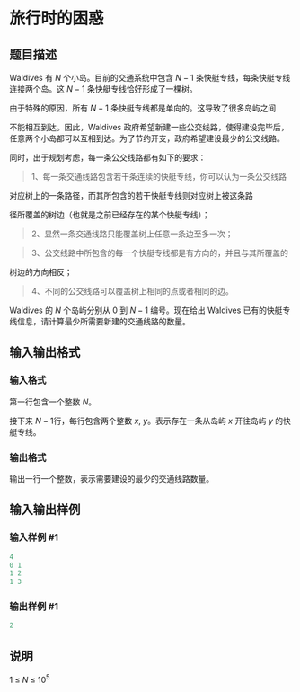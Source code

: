 # 旅行时的困惑 

## 题目描述

Waldives 有 $N$ 个小岛。目前的交通系统中包含 $N-1$ 条快艇专线，每条快艇专线连接两个岛。这 $N-1$ 条快艇专线恰好形成了一棵树。

由于特殊的原因，所有 $N-1$ 条快艇专线都是单向的。这导致了很多岛屿之间

不能相互到达。因此，Waldives 政府希望新建一些公交线路，使得建设完毕后，任意两个小岛都可以互相到达。为了节约开支，政府希望建设最少的公交线路。

同时，出于规划考虑，每一条公交线路都有如下的要求：

> 1、每一条交通线路包含若干条连续的快艇专线，你可以认为一条公交线路

对应树上的一条路径，而其所包含的若干快艇专线则对应树上被这条路

径所覆盖的树边（也就是之前已经存在的某个快艇专线）；

>

> 2、显然一条交通线路只能覆盖树上任意一条边至多一次；

>

> 3、公交线路中所包含的每一个快艇专线都是有方向的，并且与其所覆盖的

树边的方向相反；

>

>4、不同的公交线路可以覆盖树上相同的点或者相同的边。

Waldives 的 $N$ 个岛屿分别从 $0$ 到 $N-1$ 编号。现在给出 Waldives 已有的快艇专线信息，请计算最少所需要新建的交通线路的数量。

## 输入输出格式

### 输入格式

第一行包含一个整数 $N$。

接下来 $N-1$行，每行包含两个整数 $x,~y$。表示存在一条从岛屿 $x$ 开往岛屿 $y$ 的快艇专线。

### 输出格式

输出一行一个整数，表示需要建设的最少的交通线路数量。

## 输入输出样例

### 输入样例 #1

```cpp
4
0 1
1 2
1 3
```


### 输出样例 #1

```cpp
2
```


## 说明

$1~\leq~N~\leq~10^5$

